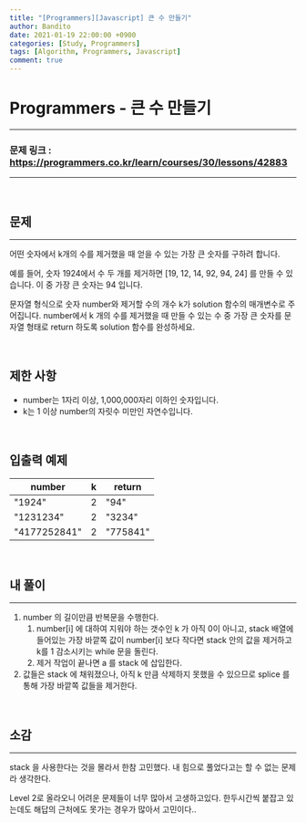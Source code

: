 ```yaml
---
title: "[Programmers][Javascript] 큰 수 만들기"
author: Bandito
date: 2021-01-19 22:00:00 +0900
categories: [Study, Programmers]
tags: [Algorithm, Programmers, Javascript]
comment: true
---
```

 
# Programmers - 큰 수 만들기

***
### 문제 링크 : <https://programmers.co.kr/learn/courses/30/lessons/42883>

***

<br/>

## 문제
***
어떤 숫자에서 k개의 수를 제거했을 때 얻을 수 있는 가장 큰 숫자를 구하려 합니다.

예를 들어, 숫자 1924에서 수 두 개를 제거하면 [19, 12, 14, 92, 94, 24] 를 만들 수 있습니다. 이 중 가장 큰 숫자는 94 입니다.

문자열 형식으로 숫자 number와 제거할 수의 개수 k가 solution 함수의 매개변수로 주어집니다. number에서 k 개의 수를 제거했을 때 만들 수 있는 수 중 가장 큰 숫자를 문자열 형태로 return 하도록 solution 함수를 완성하세요.


<br/>

## 제한 사항

+ number는 1자리 이상, 1,000,000자리 이하인 숫자입니다.
+ k는 1 이상 number의 자릿수 미만인 자연수입니다.


<br/>

## 입출력 예제

|number|k|return|
|----|----|----|
|"1924"|2|"94"|
|"1231234"|2|"3234"|
|"4177252841"|2|"775841"|


<br/>

## 내 풀이
***

1. number 의 길이만큼 반복문을 수행한다.
    1. number[i] 에 대하여 지워야 하는 갯수인 k 가 아직 0이 아니고, stack 배열에 들어있는 가장 바깥쪽 값이 number[i] 보다 작다면 stack 안의 값을 제거하고 k를 1 감소시키는 while 문을 돌린다.
    2. 제거 작업이 끝나면 a 를 stack 에 삽입한다. 
2. 값들은 stack 에 채워졌으나, 아직 k 만큼 삭제하지 못했을 수 있으므로 splice 를 통해 가장 바깥쪽 값들을 제거한다.


<script src="https://gist.github.com/Suppplier/b570de79c088eec45f9f95e677c8556b.js"></script>

<br/>

## 소감
***

stack 을 사용한다는 것을 몰라서 한참 고민했다. 내 힘으로 풀었다고는 할 수 없는 문제라 생각한다.    

Level 2로 올라오니 어려운 문제들이 너무 많아서 고생하고있다. 한두시간씩 붙잡고 있는데도 해답의 근처에도 못가는 경우가 많아서 고민이다.. 